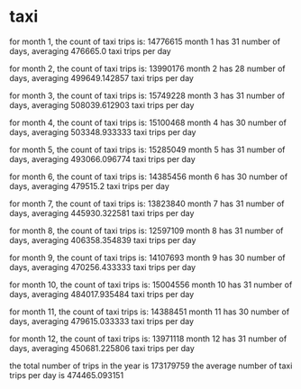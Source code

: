 taxi
====
for month 1, the count of taxi trips is:
14776615
month 1 has 31 number of days, averaging 476665.0 taxi trips per day

for month 2, the count of taxi trips is:
13990176
month 2 has 28 number of days, averaging 499649.142857 taxi trips per day

for month 3, the count of taxi trips is:
15749228
month 3 has 31 number of days, averaging 508039.612903 taxi trips per day

for month 4, the count of taxi trips is:
15100468
month 4 has 30 number of days, averaging 503348.933333 taxi trips per day

for month 5, the count of taxi trips is:
15285049
month 5 has 31 number of days, averaging 493066.096774 taxi trips per day

for month 6, the count of taxi trips is:
14385456
month 6 has 30 number of days, averaging 479515.2 taxi trips per day

for month 7, the count of taxi trips is:
13823840
month 7 has 31 number of days, averaging 445930.322581 taxi trips per day

for month 8, the count of taxi trips is:
12597109
month 8 has 31 number of days, averaging 406358.354839 taxi trips per day

for month 9, the count of taxi trips is:
14107693
month 9 has 30 number of days, averaging 470256.433333 taxi trips per day

for month 10, the count of taxi trips is:
15004556
month 10 has 31 number of days, averaging 484017.935484 taxi trips per day

for month 11, the count of taxi trips is:
14388451
month 11 has 30 number of days, averaging 479615.033333 taxi trips per day

for month 12, the count of taxi trips is:
13971118
month 12 has 31 number of days, averaging 450681.225806 taxi trips per day


the total number of trips in the year is 173179759
the average number of taxi trips per day is 474465.093151